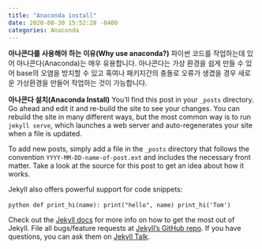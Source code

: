 ```yaml
---
title: "Anaconda install"
date: 2020-08-30 15:52:28 -0400
categories: Anaconda
---
```

**아나콘다를 사용해야 하는 이유(Why use anaconda?)**
파이썬 코드를 작업하는데 있어 아나콘다(Anaconda)는 매우 유용합니다.
아나콘다는 가상 환경을 쉽게 만들 수 있어 base의 오염을 방지할 수 있고 혹여나 패키지간의 충돌로 오류가 생겼을 경우 새로운 가상환경을 만들어 작업하는 것이 가능합니다.

**아나콘다 설치(Anaconda Install)**
You’ll find this post in your `_posts` directory. Go ahead and edit it and re-build the site to see your changes. You can rebuild the site in many different ways, but the most common way is to run `jekyll serve`, which launches a web server and auto-regenerates your site when a file is updated.

To add new posts, simply add a file in the `_posts` directory that follows the convention `YYYY-MM-DD-name-of-post.ext` and includes the necessary front matter. Take a look at the source for this post to get an idea about how it works.

Jekyll also offers powerful support for code snippets:

​```python
def print_hi(name):
  print("hello", name)
print_hi('Tom')
​```

Check out the [Jekyll docs][jekyll-docs] for more info on how to get the most out of Jekyll. File all bugs/feature requests at [Jekyll’s GitHub repo][jekyll-gh]. If you have questions, you can ask them on [Jekyll Talk][jekyll-talk].

[jekyll-docs]: https://jekyllrb.com/docs/home
[jekyll-gh]:   https://github.com/jekyll/jekyll
[jekyll-talk]: https://talk.jekyllrb.com/
